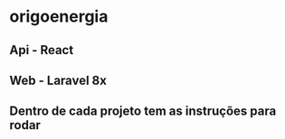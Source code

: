 # origoenergia

## Api - React
## Web - Laravel 8x

## Dentro de cada projeto tem as instruções para rodar
